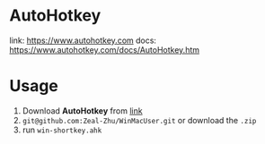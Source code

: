 # AutoHotkey
link: https://www.autohotkey.com
docs: https://www.autohotkey.com/docs/AutoHotkey.htm

# Usage
1. Download **AutoHotkey** from [link](https://www.autohotkey.com)
2. `git@github.com:Zeal-Zhu/WinMacUser.git` or download the `.zip`
3. run `win-shortkey.ahk`
